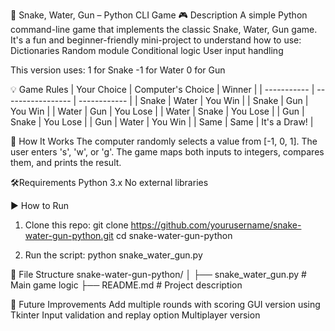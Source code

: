 🐍 Snake, Water, Gun – Python CLI Game
🎮 Description
A simple Python command-line game that implements the classic Snake, Water, Gun game. It's a fun and beginner-friendly mini-project to understand how to use:
Dictionaries
Random module
Conditional logic
User input handling


This version uses:
1 for Snake
-1 for Water
0 for Gun


💡 Game Rules
| Your Choice | Computer's Choice | Winner       |
| ----------- | ----------------- | ------------ |
| Snake       | Water             | You Win      |
| Snake       | Gun               | You Win      |
| Water       | Gun               | You Lose     |
| Water       | Snake             | You Lose     |
| Gun         | Snake             | You Lose     |
| Gun         | Water             | You Win      |
| Same        | Same              | It's a Draw! |


🧱 How It Works
The computer randomly selects a value from [-1, 0, 1].
The user enters 's', 'w', or 'g'.
The game maps both inputs to integers, compares them, and prints the result.


🛠Requirements
 Python 3.x
 No external libraries


▶️ How to Run
1. Clone this repo:
git clone https://github.com/yourusername/snake-water-gun-python.git
cd snake-water-gun-python

2. Run the script:
python snake_water_gun.py


📁 File Structure
snake-water-gun-python/
│
├── snake_water_gun.py   # Main game logic
├── README.md            # Project description


🚀 Future Improvements
Add multiple rounds with scoring
GUI version using Tkinter
Input validation and replay option
Multiplayer version